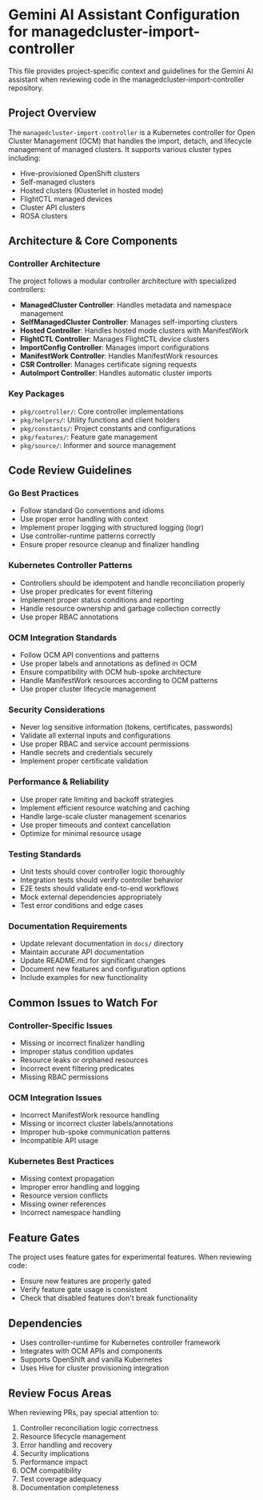 # Gemini AI Assistant Configuration for managedcluster-import-controller

This file provides project-specific context and guidelines for the Gemini AI assistant when reviewing code in the managedcluster-import-controller repository.

## Project Overview

The `managedcluster-import-controller` is a Kubernetes controller for Open Cluster Management (OCM) that handles the import, detach, and lifecycle management of managed clusters. It supports various cluster types including:

- Hive-provisioned OpenShift clusters
- Self-managed clusters  
- Hosted clusters (Klusterlet in hosted mode)
- FlightCTL managed devices
- Cluster API clusters
- ROSA clusters

## Architecture & Core Components

### Controller Architecture
The project follows a modular controller architecture with specialized controllers:

- **ManagedCluster Controller**: Handles metadata and namespace management
- **SelfManagedCluster Controller**: Manages self-importing clusters
- **Hosted Controller**: Handles hosted mode clusters with ManifestWork
- **FlightCTL Controller**: Manages FlightCTL device clusters
- **ImportConfig Controller**: Manages import configurations
- **ManifestWork Controller**: Handles ManifestWork resources
- **CSR Controller**: Manages certificate signing requests
- **AutoImport Controller**: Handles automatic cluster imports

### Key Packages
- `pkg/controller/`: Core controller implementations
- `pkg/helpers/`: Utility functions and client holders
- `pkg/constants/`: Project constants and configurations
- `pkg/features/`: Feature gate management
- `pkg/source/`: Informer and source management

## Code Review Guidelines

### Go Best Practices
- Follow standard Go conventions and idioms
- Use proper error handling with context
- Implement proper logging with structured logging (logr)
- Use controller-runtime patterns correctly
- Ensure proper resource cleanup and finalizer handling

### Kubernetes Controller Patterns
- Controllers should be idempotent and handle reconciliation properly
- Use proper predicates for event filtering
- Implement proper status conditions and reporting
- Handle resource ownership and garbage collection correctly
- Use proper RBAC annotations

### OCM Integration Standards
- Follow OCM API conventions and patterns
- Use proper labels and annotations as defined in OCM
- Ensure compatibility with OCM hub-spoke architecture
- Handle ManifestWork resources according to OCM patterns
- Use proper cluster lifecycle management

### Security Considerations
- Never log sensitive information (tokens, certificates, passwords)
- Validate all external inputs and configurations
- Use proper RBAC and service account permissions
- Handle secrets and credentials securely
- Implement proper certificate validation

### Performance & Reliability
- Use proper rate limiting and backoff strategies
- Implement efficient resource watching and caching
- Handle large-scale cluster management scenarios
- Use proper timeouts and context cancellation
- Optimize for minimal resource usage

### Testing Standards
- Unit tests should cover controller logic thoroughly
- Integration tests should verify controller behavior
- E2E tests should validate end-to-end workflows
- Mock external dependencies appropriately
- Test error conditions and edge cases

### Documentation Requirements
- Update relevant documentation in `docs/` directory
- Maintain accurate API documentation
- Update README.md for significant changes
- Document new features and configuration options
- Include examples for new functionality

## Common Issues to Watch For

### Controller-Specific Issues
- Missing or incorrect finalizer handling
- Improper status condition updates
- Resource leaks or orphaned resources
- Incorrect event filtering predicates
- Missing RBAC permissions

### OCM Integration Issues
- Incorrect ManifestWork resource handling
- Missing or incorrect cluster labels/annotations
- Improper hub-spoke communication patterns
- Incompatible API usage

### Kubernetes Best Practices
- Missing context propagation
- Improper error handling and logging
- Resource version conflicts
- Missing owner references
- Incorrect namespace handling

## Feature Gates
The project uses feature gates for experimental features. When reviewing code:
- Ensure new features are properly gated
- Verify feature gate usage is consistent
- Check that disabled features don't break functionality

## Dependencies
- Uses controller-runtime for Kubernetes controller framework
- Integrates with OCM APIs and components
- Supports OpenShift and vanilla Kubernetes
- Uses Hive for cluster provisioning integration

## Review Focus Areas
When reviewing PRs, pay special attention to:
1. Controller reconciliation logic correctness
2. Resource lifecycle management
3. Error handling and recovery
4. Security implications
5. Performance impact
6. OCM compatibility
7. Test coverage adequacy
8. Documentation completeness
